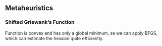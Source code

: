 ## Metaheuristics

### Shifted Griewank’s Function

Function is convex and has only a global minimum, se we can apply BFGS, which can estimate the hessian quite efficiently.

